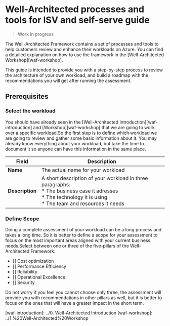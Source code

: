 # Well-Architected processes and tools for ISV and self-serve guide

> Work in progress

The Well-Architected Framework contains a set of processes and tools to help customers review and enhance their workloads on Azure. You can find a detailed explanation on how to use the framework in the [Well-Architected Workshop][waf-workshop].

This guide is intended to provide you with a step-by-step process to review the architecture of your own workload, and build a roadmap with the recommendations you will get after running the assessment.

## Prerequisites

### Select the workload

You should have already seen in the [Well-Architected Introduction][waf-introduction] and [Workshop][waf-workshop] that we are going to work over a specific workload.So the first step is to define which workload we are going to review and gather some basic information about it. You may already know everything about your workload, but take the time to document it so anyone can have this information in the same place.

| **Field** | **Description** |
| --- | --- |
| **Name** | The actual name for your workload|
| **Description** | A short description of your workload in three paragraphs:<br>* The business case it adresses<br>* The technology it is using<br>* The team and resources it needs |

### Define Scope

Doing a complete assessment of your workload can be a long process and takes a long time. So it is better to define a scope for your assessment to focus on the most important areas aligned with your current business needs.Select between one or three of the five-pillars of the Well-Architected Framework:

- [] Cost optimization
- [] Performance Efficiency
- [] Reliability
- [] Operational Excellence
- [] Security

Do not worry if you feel you cannot choose only three, the assessment will provide you with recommendations in other pillars as well, but it is better to focus on the ones that will have a greater impact in the short term.


[waf-introduction]: ../0. Well-Architected Introduction
[waf-workshop]: ../1.%20Well-Architected%20Workshop
